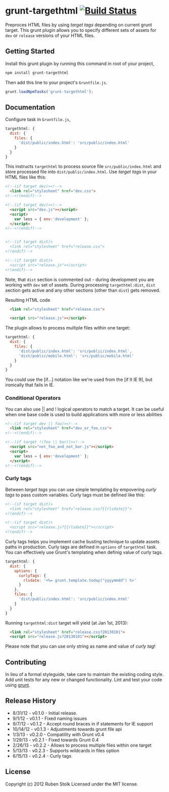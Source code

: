 # grunt-targethtml [![Build Status](https://travis-ci.org/srigi/grunt-targethtml.png)](https://travis-ci.org/srigi/grunt-targethtml)

Preproces HTML files by using *target tags* depending on current grunt target. This grunt plugin allows you to specify different sets of assets for `dev` or `release` versions of your HTML files.

## Getting Started

Install this grunt plugin by running this command in root of your project,

```bash
npm install grunt-targethtml
```
Then add this line to your project's `Gruntfile.js`.

```javascript
grunt.loadNpmTasks('grunt-targethtml');
```

## Documentation

Configure task in `Gruntfile.js`,

```javascript
targethtml: {
  dist: {
    files: {
      'dist/public/index.html': 'src/public/index.html'
    }
  }
}
```

This instructs `targethtml` to process source file `src/public/index.html` and store processed file into `dist/public/index.html`. Use *target tags* in your HTML files like this:

```html
<!--(if target dev)><!-->
  <link rel="stylesheet" href="dev.css">
<!--<!(endif)-->

<!--(if target dev)><!-->
  <script src="dev.js"></script>
  <script>
    var less = { env:'development' };
  </script>
<!--<!(endif)-->


<!--(if target dist)>
  <link rel="stylesheet" href="release.css">
<!(endif)-->

<!--(if target dist)>
  <script src="release.js"></script>
<!(endif)-->
```

Note, that `dist` section is commented out - during development you are working with `dev` set of assets.
During processing `targethtml:dist`, `dist` section gets active and any other sections (other than `dist`) gets removed.

Resulting HTML code

```html
  <link rel="stylesheet" href="release.css">

  <script src="release.js"></script>
```

The plugin allows to process multiple files within one target:

```javascript
targethtml: {
  dist: {
    files: {
      'dist/public/index.html': 'src/public/index.html',
      'dist/public/mobile.html': 'src/public/mobile.html'
    }
  }
}
```

You could use the [if...] notation like we're used from the [if lt IE 9], but ironically that fails in IE.

### Conditional Operators

You can also use || and ! logical operators to match a target. It can be useful when one base code is used to build applications with more or less abilities

```html
<!--(if target dev || foo)><!-->
  <link rel="stylesheet" href="dev_or_foo.css">
<!--<!(endif)-->

<!--(if target !(foo || bar))><!-->
  <script src="not_foo_and_not_bar.js"></script>
  <script>
    var less = { env:'development' };
  </script>
<!--<!(endif)-->
```

### Curly tags

Between *target tags* you can use simple templating by empovering *curly tags* to pass custom variables. Curly tags must be defined like this:

```html
<!--(if target dist)>
  <link rel="stylesheet" href="release.css?{{rlsdate}}">
<!(endif)-->

<!--(if target dist)>
  <script src="release.js?{{rlsdate}}"></script>
<!(endif)-->
```

Curly tags helps you implement cache busting technique to update assets paths in production. Curly tags are defined in `options` of `targethtml` task. You can effectively use Grunt's templating when definig value of curly tags.

```js
targethtml: {
  dist: {
    options: {
      curlyTags: {
        rlsdate: '<%= grunt.template.today("yyyymmdd") %>'
      }
    },
    files: {
      'dist/public/index.html': 'src/public/index.html'
    }
  }
}
```

Running `targethtml:dist` target will yield (at Jan 1st, 2013):

```html
  <link rel="stylesheet" href="release.css?20130101">
  <script src="release.js?20130101"></script>
```

Please note that you can use only string as name and value of *curly tag*!

## Contributing
In lieu of a formal styleguide, take care to maintain the existing coding style. Add unit tests for any new or changed functionality. Lint and test your code using [grunt][grunt].

## Release History
* 8/31/12 - v0.1.0 - Initial release.
* 9/1/12 - v0.1.1 - Fixed naming issues
* 9/7/12 - v0.1.2 - Accept round braces in if statements for IE support
* 10/14/12 - v0.1.3 - Adjustments towards grunt file api
* 1/3/13 - v0.2.0 - Compatility with Grunt v0.4
* 1/29/13 - v0.2.1 - Fixed towards Grunt 0.4
* 2/26/13 - v0.2.2 - Allows to process multiple files within one target
* 5/13/13 - v0.2.3 - Supports wildcards in files option
* 6/15/13 - v0.2.4 - Curly tags

## License
Copyright (c) 2012 Ruben Stolk
Licensed under the MIT license.

[grunt]: https://github.com/gruntjs/grunt
[getting_started]: https://github.com/gruntjs/grunt/wiki/Getting-started
